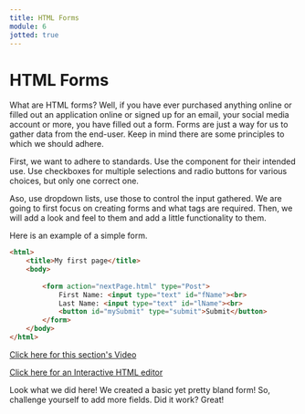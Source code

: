 ```yaml
---
title: HTML Forms
module: 6
jotted: true
---
```


# HTML Forms

What are HTML forms?  Well, if you have ever purchased anything online or filled out an application online or signed up for an email, your social media account or more, you have filled out a form.  Forms are just a way for us to gather data from the end-user.  Keep in mind there are some principles to which we should adhere.

First, we want to adhere to standards. Use the component for their intended use.  Use checkboxes for multiple selections and radio buttons for various choices, but only one correct one.

Aso, use dropdown lists, use those to control the input gathered.  We are going to first focus on creating forms and what tags are required. Then, we will add a look and feel to them and add a little functionality to them.

Here is an example of a simple form.

```html
<html>
    <title>My first page</title>
    <body>
        
        <form action="nextPage.html" type="Post">
            First Name: <input type="text" id="fName"><br>
            Last Name: <input type="text" id="lName"><br>
            <button id="mySubmit" type="submit">Submit</button>
        </form>
    </body>
</html>

```
<a href="https://umontana.zoom.us/recording/play/GO_MDg10XBmdQxTaqsUElvCDWN2v8OQpW_ez7U5a_8z_Nhvs8i7KcWIjTYWz9gxz?continueMode=true" target="_new">Click here for this section's Video</a>

<a href='http://www.silverleaf-consulting.com/CodeEditor/' target="_new">Click here for an Interactive HTML editor</a>

Look what we did here!  We created a basic yet pretty bland form!  So, challenge yourself to add more fields. Did it work?  Great!
